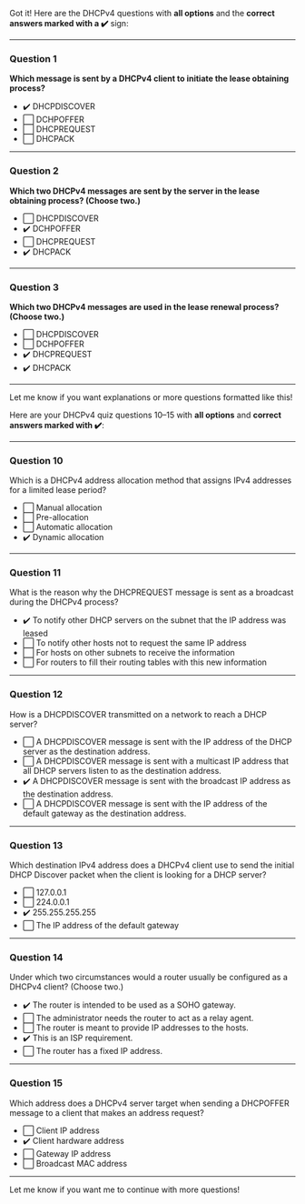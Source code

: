 Got it! Here are the DHCPv4 questions with **all options** and the **correct answers marked with a ✔️** sign:

---

### Question 1

**Which message is sent by a DHCPv4 client to initiate the lease obtaining process?**

* ✔️ DHCPDISCOVER
* ⬜ DCHPOFFER
* ⬜ DHCPREQUEST
* ⬜ DHCPACK

---

### Question 2

**Which two DHCPv4 messages are sent by the server in the lease obtaining process? (Choose two.)**

* ⬜ DHCPDISCOVER
* ✔️ DCHPOFFER
* ⬜ DHCPREQUEST
* ✔️ DHCPACK

---

### Question 3

**Which two DHCPv4 messages are used in the lease renewal process? (Choose two.)**

* ⬜ DHCPDISCOVER
* ⬜ DCHPOFFER
* ✔️ DHCPREQUEST
* ✔️ DHCPACK

---

Let me know if you want explanations or more questions formatted like this!





Here are your DHCPv4 quiz questions 10–15 with **all options** and **correct answers marked with ✔️**:

---

### Question 10

Which is a DHCPv4 address allocation method that assigns IPv4 addresses for a limited lease period?

* ⬜ Manual allocation
* ⬜ Pre-allocation
* ⬜ Automatic allocation
* ✔️ Dynamic allocation

---

### Question 11

What is the reason why the DHCPREQUEST message is sent as a broadcast during the DHCPv4 process?

* ✔️ To notify other DHCP servers on the subnet that the IP address was leased
* ⬜ To notify other hosts not to request the same IP address
* ⬜ For hosts on other subnets to receive the information
* ⬜ For routers to fill their routing tables with this new information

---

### Question 12

How is a DHCPDISCOVER transmitted on a network to reach a DHCP server?

* ⬜ A DHCPDISCOVER message is sent with the IP address of the DHCP server as the destination address.
* ⬜ A DHCPDISCOVER message is sent with a multicast IP address that all DHCP servers listen to as the destination address.
* ✔️ A DHCPDISCOVER message is sent with the broadcast IP address as the destination address.
* ⬜ A DHCPDISCOVER message is sent with the IP address of the default gateway as the destination address.

---

### Question 13

Which destination IPv4 address does a DHCPv4 client use to send the initial DHCP Discover packet when the client is looking for a DHCP server?

* ⬜ 127.0.0.1
* ⬜ 224.0.0.1
* ✔️ 255.255.255.255
* ⬜ The IP address of the default gateway

---

### Question 14

Under which two circumstances would a router usually be configured as a DHCPv4 client? (Choose two.)

* ✔️ The router is intended to be used as a SOHO gateway.
* ⬜ The administrator needs the router to act as a relay agent.
* ⬜ The router is meant to provide IP addresses to the hosts.
* ✔️ This is an ISP requirement.
* ⬜ The router has a fixed IP address.

---

### Question 15

Which address does a DHCPv4 server target when sending a DHCPOFFER message to a client that makes an address request?

* ⬜ Client IP address
* ✔️ Client hardware address
* ⬜ Gateway IP address
* ⬜ Broadcast MAC address

---

Let me know if you want me to continue with more questions!
